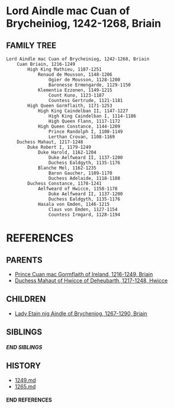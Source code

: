# Lord Aindle mac Cuan of Brycheiniog, 1242-1268, Briain

## FAMILY TREE 
```
Lord Aindle mac Cuan of Brycheiniog, 1242-1268, Briain
    Cuan Briain, 1216-1249
        High King Mathieu, 1187-1251
            Renaud de Mousson, 1148-1206
                Ogier de Mousson, 1128-1200
                Baronesse Ermengarde, 1129-1150
            Klementia Ezzonen, 1149-1215
                Count Kuno, 1123-1187
                Countess Gertrude, 1121-1181
        High Queen Gormflaith, 1171-1253
            High King Caindelban II, 1147-1227
                High King Caindelban I, 1114-1186
                High Queen Flann, 1117-1172
            High Queen Constance, 1144-1209
                Prince Randolph I, 1108-1149
                Lerthan Crovan, 1108-1169
    Duchess Mahaut, 1217-1248
        Duke Robert I, 1179-1249    
            Duke Harold, 1162-1204
                Duke Aelfweard II, 1137-1200
                Duchess Ealdgyth, 1135-1176
            Blanche Mel, 1162-1235
                Baron Gaucher, 1109-1170
                Duchess Adelaide, 1118-1188
        Duchess Constance, 1178-1241
            Aelfweard of Hwicce, 1158-1178
                Duke Aelfweard II, 1137-1200
                Duchess Ealdgyth, 1135-1176
            Hasala von Emden, 1146-1215
                Claus von Emden, 1127-1154
                Countess Irmgard, 1128-1194
```


# REFERENCES

## PARENTS 
* [Prince Cuan mac Gormflaith of Ireland, 1216-1249, Briain](p/cuan_mac_gormflaith_1216.md)
* [Duchess Mahaut of Hwicce of Deheubarth, 1217-1248, Hwicce](p/mahaut_of_hwicce_1217.md)

## CHILDREN 
* [Lady Etain nig Aindle of Brycheniog, 1267-1290, Briain](p/etain_nig_aindle_1267.md)

## SIBLINGS

##### END SIBLINGS  
## HISTORY
* [1249.md](../h/1249.md)
* [1265.md](../h/1265.md)

#### END REFERENCES
